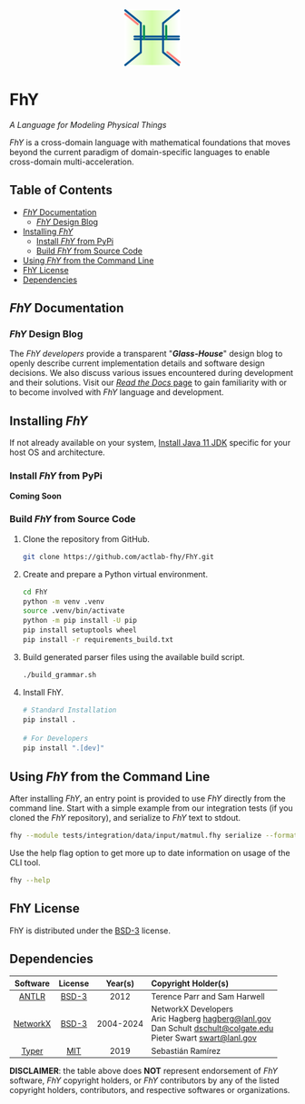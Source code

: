 <div align=center>
    <img
        src="docs/source/_static/img/fhy_logo.png"
        alt="FhYLogo"
        height=100ex
    >
</div>

<h1>
    FhY
</h1>

*A Language for Modeling Physical Things*

*FhY* is a cross-domain language with mathematical foundations that moves beyond the
current paradigm of domain-specific languages to enable cross-domain multi-acceleration.

<!-- omit in toc -->
## Table of Contents
- [*FhY* Documentation](#fhy-documentation)
  - [*FhY* Design Blog](#fhy-design-blog)
- [Installing *FhY*](#installing-fhy)
  - [Install *FhY* from PyPi](#install-fhy-from-pypi)
  - [Build *FhY* from Source Code](#build-fhy-from-source-code)
- [Using *FhY* from the Command Line](#using-fhy-from-the-command-line)
- [FhY License](#fhy-license)
- [Dependencies](#dependencies)


## *FhY* Documentation

### *FhY* Design Blog
The *FhY developers* provide a transparent "***Glass-House***" design blog to openly
describe current implementation details and software design decisions. We also discuss
various issues encountered during development and their solutions. Visit our
[*Read the Docs* page](https://fhy.readthedocs.io/en/latest/design_blog/index.html) to
gain familiarity with or to become involved with *FhY* language and development.

## Installing *FhY*

If not already available on your system, [Install Java 11 JDK](https://www.azul.com/downloads/?version=java-11-lts&package=jdk#zulu) specific for your host OS and architecture.

### Install *FhY* from PyPi
**Coming Soon**

### Build *FhY* from Source Code

1. Clone the repository from GitHub.

    ```bash
    git clone https://github.com/actlab-fhy/FhY.git
    ```

2. Create and prepare a Python virtual environment.

    ```bash
    cd FhY
    python -m venv .venv
    source .venv/bin/activate
    python -m pip install -U pip
    pip install setuptools wheel
    pip install -r requirements_build.txt
    ```

3. Build generated parser files using the available build script.

    ```bash
    ./build_grammar.sh
    ```

4. Install FhY.

    ```bash
    # Standard Installation
    pip install .

    # For Developers
    pip install ".[dev]"
    ```


## Using *FhY* from the Command Line
After installing *FhY*, an entry point is provided to use *FhY* directly from the
command line. Start with a simple example from our integration tests (if you cloned the
*FhY* repository), and serialize to *FhY* text to stdout.

```bash
fhy --module tests/integration/data/input/matmul.fhy serialize --format pretty
```

Use the help flag option to get more up to date information on usage of the CLI tool.
```bash
fhy --help
```

## FhY License

FhY is distributed under the [BSD-3](LICENSE) license.


## Dependencies

| Software | License | Year(s)   | Copyright Holder(s)                                 |
|:--------:|:-------:|:---------:|:----------------------------------------------------|
| [ANTLR](https://github.com/antlr/antlr4) | [BSD-3](https://www.antlr.org/license.html) | 2012 | Terence Parr and Sam Harwell |
| [NetworkX](https://github.com/networkx/networkx) | [BSD-3](https://networkx.org/documentation/stable/#license) | 2004-2024 | NetworkX Developers<br>Aric Hagberg <hagberg@lanl.gov><br>Dan Schult <dschult@colgate.edu><br>Pieter Swart <swart@lanl.gov> |
| [Typer](https://typer.tiangolo.com/) | [MIT](https://github.com/tiangolo/typer/blob/master/LICENSE) | 2019 | Sebastián Ramírez |


**DISCLAIMER**: the table above does **NOT** represent endorsement of *FhY* software, *FhY* copyright holders, or *FhY* contributors by any of the listed copyright holders, contributors, and respective softwares or organizations.
